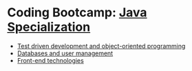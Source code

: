 
# Coding Bootcamp: [Java Specialization](https://codeandwork.github.io/courses/java-p.html)

- [Test driven development and object-oriented programming](https://github.com/george-sp/coding_bootcamp-java/tree/tdd_oop/tdd_%26_oop)
- [Databases and user management](https://github.com/george-sp/coding_bootcamp-java/tree/db_user_mgmt/db_%26_user_mgmt)
- [Front-end technologies](https://github.com/george-sp/coding_bootcamp-java/tree/front_end)
